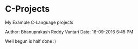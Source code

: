 # C-Projects
My Example C-Language projects

Author: Bhanuprakash Reddy Vantari
Date: 16-09-2016 6:45 PM



Well begun is half done :)
